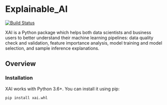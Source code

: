 Explainable_AI
==============

[![Build Status](https://jenkins.ml.only.sap/buildStatus/icon?job=Explainable_AI%2Fmaster)](https://jenkins.ml.only.sap/job/Explainable_AI/job/master/)

XAI is a Python package which helps both data scientists and business users 
to better understand their machine learning pipelines:
data quality check and validation, feature importance analysis, 
model training and model selection, and sample inference explanations. 


Overview
---------

### Installation ###

XAI works with Python 3.6+. You can install it using pip:

````
pip install xai.whl

````

